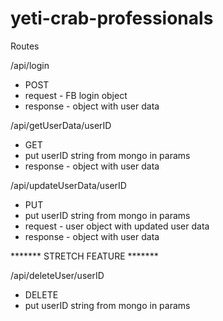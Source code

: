 # yeti-crab-professionals

Routes

/api/login
  * POST 
  * request - FB login object
  * response - object with user data

/api/getUserData/userID
  * GET
  * put userID string from mongo in params
  * response - object with user data

/api/updateUserData/userID
  * PUT
  * put userID string from mongo in params
  * request - user object with updated user data
  * response - object with user data


******* STRETCH FEATURE *******

/api/deleteUser/userID
  * DELETE
  * put userID string from mongo in params
